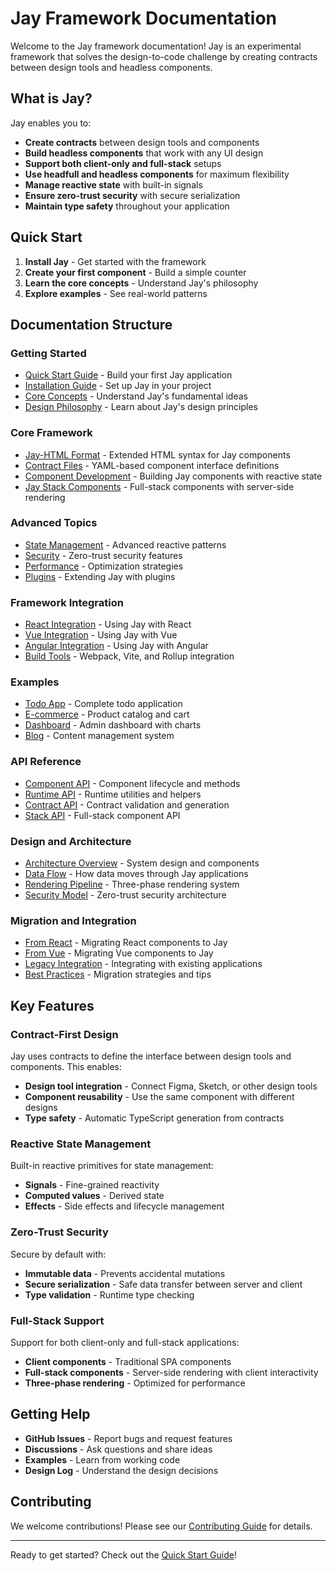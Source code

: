 # Jay Framework Documentation

Welcome to the Jay framework documentation! Jay is an experimental framework that solves the design-to-code challenge by creating contracts between design tools and headless components.

## What is Jay?

Jay enables you to:

- **Create contracts** between design tools and components
- **Build headless components** that work with any UI design
- **Support both client-only and full-stack** setups
- **Use headfull and headless components** for maximum flexibility
- **Manage reactive state** with built-in signals
- **Ensure zero-trust security** with secure serialization
- **Maintain type safety** throughout your application

## Quick Start

1. **Install Jay** - Get started with the framework
2. **Create your first component** - Build a simple counter
3. **Learn the core concepts** - Understand Jay's philosophy
4. **Explore examples** - See real-world patterns

## Documentation Structure

### Getting Started

- [Quick Start Guide](./getting-started/quick-start.md) - Build your first Jay application
- [Installation Guide](./getting-started/installation.md) - Set up Jay in your project
- [Core Concepts](./getting-started/core-concepts.md) - Understand Jay's fundamental ideas
- [Design Philosophy](./getting-started/design-philosophy.md) - Learn about Jay's design principles

### Core Framework

- [Jay-HTML Format](./core/jay-html.md) - Extended HTML syntax for Jay components
- [Contract Files](./core/contract-files.md) - YAML-based component interface definitions
- [Component Development](./core/components.md) - Building Jay components with reactive state
- [Jay Stack Components](./core/jay-stack.md) - Full-stack components with server-side rendering

### Advanced Topics

- [State Management](./advanced/state-management.md) - Advanced reactive patterns
- [Security](./advanced/security.md) - Zero-trust security features
- [Performance](./advanced/performance.md) - Optimization strategies
- [Plugins](./advanced/plugins.md) - Extending Jay with plugins

### Framework Integration

- [React Integration](./integration/react.md) - Using Jay with React
- [Vue Integration](./integration/vue.md) - Using Jay with Vue
- [Angular Integration](./integration/angular.md) - Using Jay with Angular
- [Build Tools](./integration/build-tools.md) - Webpack, Vite, and Rollup integration

### Examples

- [Todo App](./examples/todo.md) - Complete todo application
- [E-commerce](./examples/ecommerce.md) - Product catalog and cart
- [Dashboard](./examples/dashboard.md) - Admin dashboard with charts
- [Blog](./examples/blog.md) - Content management system

### API Reference

- [Component API](./api/component.md) - Component lifecycle and methods
- [Runtime API](./api/runtime.md) - Runtime utilities and helpers
- [Contract API](./api/contract.md) - Contract validation and generation
- [Stack API](./api/stack.md) - Full-stack component API

### Design and Architecture

- [Architecture Overview](./design/architecture.md) - System design and components
- [Data Flow](./design/data-flow.md) - How data moves through Jay applications
- [Rendering Pipeline](./design/rendering.md) - Three-phase rendering system
- [Security Model](./design/security.md) - Zero-trust security architecture

### Migration and Integration

- [From React](./migration/from-react.md) - Migrating React components to Jay
- [From Vue](./migration/from-vue.md) - Migrating Vue components to Jay
- [Legacy Integration](./migration/legacy.md) - Integrating with existing applications
- [Best Practices](./migration/best-practices.md) - Migration strategies and tips

## Key Features

### Contract-First Design

Jay uses contracts to define the interface between design tools and components. This enables:

- **Design tool integration** - Connect Figma, Sketch, or other design tools
- **Component reusability** - Use the same component with different designs
- **Type safety** - Automatic TypeScript generation from contracts

### Reactive State Management

Built-in reactive primitives for state management:

- **Signals** - Fine-grained reactivity
- **Computed values** - Derived state
- **Effects** - Side effects and lifecycle management

### Zero-Trust Security

Secure by default with:

- **Immutable data** - Prevents accidental mutations
- **Secure serialization** - Safe data transfer between server and client
- **Type validation** - Runtime type checking

### Full-Stack Support

Support for both client-only and full-stack applications:

- **Client components** - Traditional SPA components
- **Full-stack components** - Server-side rendering with client interactivity
- **Three-phase rendering** - Optimized for performance

## Getting Help

- **GitHub Issues** - Report bugs and request features
- **Discussions** - Ask questions and share ideas
- **Examples** - Learn from working code
- **Design Log** - Understand the design decisions

## Contributing

We welcome contributions! Please see our [Contributing Guide](../CONTRIBUTING.md) for details.

---

Ready to get started? Check out the [Quick Start Guide](./getting-started/quick-start.md)!
